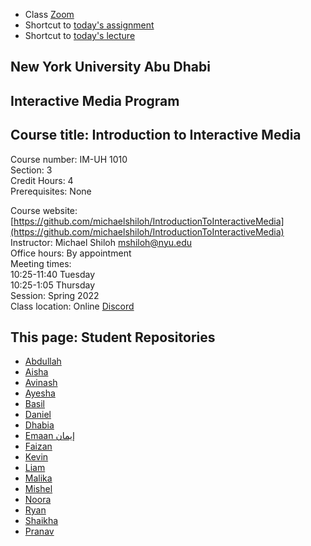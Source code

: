 
- Class [Zoom](https://nyu.zoom.us/j/98127583237)
- Shortcut to [today's assignment](weeklySchedule.md/#todays-assignment)    
- Shortcut to [today's lecture](lectureNotes.md/#todays-lecture)    

## New York University Abu Dhabi    
## Interactive Media Program    
## Course title: Introduction to Interactive Media  
Course number: IM-UH 1010   
Section: 3    
Credit Hours: 4         
Prerequisites: None       

Course website: [https://github.com/michaelshiloh/IntroductionToInteractiveMedia](https://github.com/michaelshiloh/IntroductionToInteractiveMedia)      
Instructor: Michael Shiloh mshiloh@nyu.edu    
Office hours: By appointment  
Meeting times:    
	10:25-11:40 Tuesday  
	10:25-1:05 Thursday     
Session: Spring 2022       
Class location: Online
[Discord](https://discord.com/channels/714727038078025851/716332110268465172)   


## This page: Student Repositories

- [Abdullah](https://github.com/aa7831/introToIM)
- [Aisha](https://github.com/aisahodzic/IntroToIM)
- [Avinash](https://github.com/Tauke190/Intro-to-Interactive-Media)
- [Ayesha](https://github.com/ayeshaahmed13)
- [Basil](https://github.com/basil-ahmed/IntroductionToInteractiveMedia)
- [Daniel](https://github.com/danielnivia/IntrotoIM)
- [Dhabia](https://github.com/dhabialhosani/IntroductionToIM)
- [Emaan إيمان](https://github.com/Emaan-Ali/IntroductionToInteractiveMedia)
- [Faizan](https://github.com/faizanraza09/introToIM)
- [Kevin](https://github.com/kevinchu-mexiporc/Intro-to-IM)
- [Liam](https://github.com/l-mccarthy/IntroToIM)
- [Malika](https://github.com/malikaaasingh/IntroToIM)
- [Mishel]( https://github.com/MishelRashid/IntrotoIM22)
- [Noora](https://github.com/noorajabir/IntroToIM)
- [Ryan](https://github.com/ryanrichardsmith/IntroductionToInteractiveMedia)
- [Shaikha](https://github.com/ShaikhaAlN/IntroToIM)
- [Pranav](https://github.com/sripranav9/IntroductionToInteractiveMedia)
